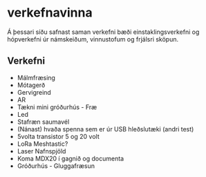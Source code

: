 # verkefnavinna

Á þessari síðu safnast saman verkefni bæði einstaklingsverkefni og hópverkefni úr námskeiðum, vinnustofum og frjálsri sköpun.

## Verkefni

- Málmfræsing
- Mótagerð
- Gervigreind
- AR
- Tækni mini gróðurhús - Fræ
- Led
- Stafræn saumavél
- (Nánast) hvaða spenna sem er úr USB hleðslutæki (andri test)
- 5volta transistor 5 og 20 volt
- LoRa Meshtastic?
- Laser Nafnspjöld
- Koma MDX20 í gagnið og documenta
- Gróðurhús - Gluggafræsun
